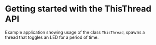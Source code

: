 # Getting started with the ThisThread API

Example application showing usage of the class `ThisThread`, spawns a thread that toggles an LED for a period of time.

